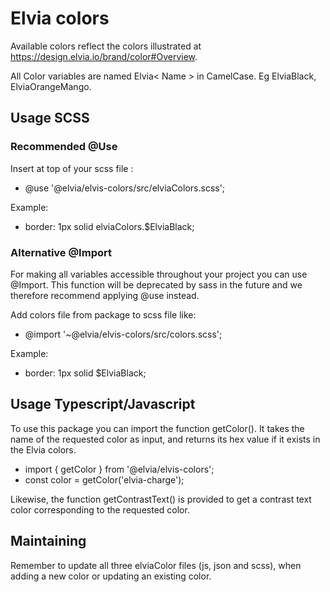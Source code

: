 # Elvia colors

Available colors reflect the colors illustrated at https://design.elvia.io/brand/color#Overview.

All Color variables are named Elvia< Name > in CamelCase. Eg ElviaBlack, ElviaOrangeMango.

## Usage SCSS

### Recommended @Use

Insert at top of your scss file :<br>

- @use '@elvia/elvis-colors/src/elviaColors.scss';

Example: <br>

- border: 1px solid elviaColors.$ElviaBlack;

### Alternative @Import

For making all variables accessible throughout your project you can use @Import. This function will be
deprecated by sass in the future and we therefore recommend applying @use instead.

Add colors file from package to scss file like: <br>

- @import '~@elvia/elvis-colors/src/colors.scss';

Example: <br>

- border: 1px solid $ElviaBlack;

## Usage Typescript/Javascript

To use this package you can import the function getColor(). It takes the name of the requested color as input,
and returns its hex value if it exists in the Elvia colors. <br>

- import { getColor } from '@elvia/elvis-colors';
- const color = getColor('elvia-charge');

Likewise, the function getContrastText() is provided to get a contrast text color corresponding to the
requested color.

## Maintaining

Remember to update all three elviaColor files (js, json and scss), when adding a new color or updating an
existing color.
